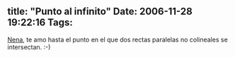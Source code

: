 title: "Punto al infinito"
Date: 2006-11-28 19:22:16
Tags: 
---
<a target="_blank" href="http://www.maggit.com.mx">Nena</a>, te amo hasta el punto en el que dos rectas paralelas no colineales se intersectan. :-)
